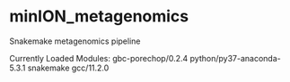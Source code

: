 # minION_metagenomics

Snakemake metagenomics pipeline

Currently Loaded Modules:
gbc-porechop/0.2.4
python/py37-anaconda-5.3.1
snakemake
gcc/11.2.0
